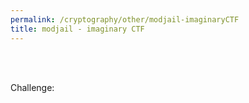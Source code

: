 ```yaml
---
permalink: /cryptography/other/modjail-imaginaryCTF
title: modjail - imaginary CTF
---
```


<br>
<br>


Challenge:
